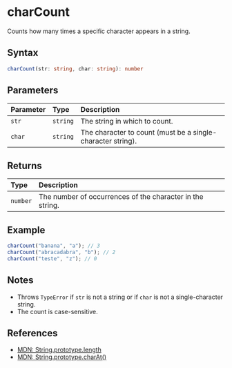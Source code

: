 # charCount

Counts how many times a specific character appears in a string.

## Syntax
```typescript
charCount(str: string, char: string): number
```

## Parameters
| Parameter | Type     | Description                                 |
| :-------- | :------- | :------------------------------------------ |
| `str`     | `string` | The string in which to count.               |
| `char`    | `string` | The character to count (must be a single-character string). |

## Returns
| Type      | Description                                 |
| :-------- | :------------------------------------------ |
| `number`  | The number of occurrences of the character in the string. |

## Example
```typescript
charCount("banana", "a"); // 3
charCount("abracadabra", "b"); // 2
charCount("teste", "z"); // 0
```

## Notes
- Throws `TypeError` if `str` is not a string or if `char` is not a single-character string.
- The count is case-sensitive.

## References
- [MDN: String.prototype.length](https://developer.mozilla.org/en-US/docs/Web/JavaScript/Reference/Global_Objects/String/length)
- [MDN: String.prototype.charAt()](https://developer.mozilla.org/en-US/docs/Web/JavaScript/Reference/Global_Objects/String/charAt)